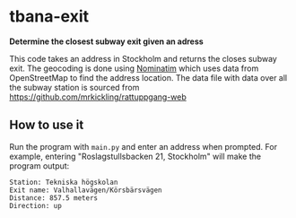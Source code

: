 # tbana-exit
**Determine the closest subway exit given an adress**

This code takes an address in Stockholm and returns the closes subway exit. The geocoding is done using [Nominatim](https://nominatim.org/) which uses data from OpenStreetMap to find the address location. The data file with data over all the subway station is sourced from https://github.com/mrkickling/rattuppgang-web


## How to use it

Run the program with `main.py` and enter an address when prompted. For example, entering "Roslagstullsbacken 21, Stockholm" will make the program output:
```
Station: Tekniska högskolan
Exit name: Valhallavägen/Körsbärsvägen
Distance: 857.5 meters
Direction: up
```
